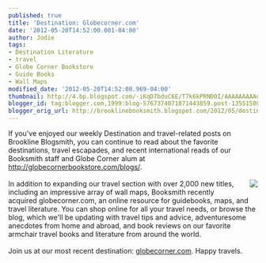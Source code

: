 ```yaml
---
published: true
title: 'Destination: Globecorner.com'
date: '2012-05-20T14:52:00.001-04:00'
author: Jodie
tags:
- Destination Literature
- travel
- Globe Corner Bookstore
- Guide Books
- Wall Maps
modified_date: '2012-05-20T14:52:08.969-04:00'
thumbnail: http://4.bp.blogspot.com/-iKqD7bduC6E/T7k6kPRND0I/AAAAAAAAAdQ/SKNEZKf7xUg/s72-c/globetravel15-e1337468716942-300x184.jpg
blogger_id: tag:blogger.com,1999:blog-5767374071871443859.post-1355158050357302654
blogger_orig_url: http://brooklinebooksmith.blogspot.com/2012/05/destination-globecornercom.html
---
```


<div style="border-bottom: medium none; border-left: medium none; border-right: medium none; border-top: medium none;">If you've enjoyed our weekly Destination and travel-related&nbsp;posts&nbsp;on Brookline Blogsmith,&nbsp;you can continue to read about the favorite destinations, travel escapades, and recent international reads of our Booksmith staff and Globe Corner alum at <a href="http://globecornerbookstore.com/blogs/">http://globecornerbookstore.com/blogs/</a>.</div><br /><div style="border-bottom: medium none; border-left: medium none; border-right: medium none; border-top: medium none;"><a href="http://4.bp.blogspot.com/-iKqD7bduC6E/T7k6kPRND0I/AAAAAAAAAdQ/SKNEZKf7xUg/s1600/globetravel15-e1337468716942-300x184.jpg" imageanchor="1" style="clear: right; cssfloat: right; float: right; margin-bottom: 1em; margin-left: 1em;"><img border="0" kba="true" src="http://4.bp.blogspot.com/-iKqD7bduC6E/T7k6kPRND0I/AAAAAAAAAdQ/SKNEZKf7xUg/s1600/globetravel15-e1337468716942-300x184.jpg" /></a>In addition to expanding our travel section with over 2,000 new titles, including an impressive array of wall maps, Booksmith recently acquired globecorner.com, an online resource for guidebooks, maps, and travel literature. You can shop online for all your travel needs, or browse the blog, which we'll be updating with travel tips and advice, adventuresome anecdotes from home and abroad, and book reviews on our favorite armchair travel&nbsp;books and literature from around the world.</div><br />Join us at our most recent destination: <a href="http://globecorner.com/">globecorner.com</a>. Happy travels.